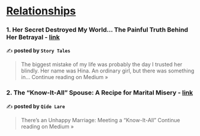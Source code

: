 
<h1><a href=https://medium.com/tag/relationships/recommended target="_blank" rel="noopener noreferrer">Relationships</a></h1>
<h3>1. Her Secret Destroyed My World… The Painful Truth Behind Her Betrayal - <a href="https://medium.com/@amirmeher755/her-secret-destroyed-my-world-the-painful-truth-behind-her-betrayal-5a3669bde2b1?source=rss------relationships-5" target="_blank" rel="noopener noreferrer">link</a></h3>

✍️ **posted by `Story Tales`**

<blockquote>The biggest mistake of my life was probably the day I trusted her blindly. Her name was Hina. An ordinary girl, but there was something in…
Continue reading on Medium »</blockquote>

<h3>2. The “Know-It-All” Spouse: A Recipe for Marital Misery - <a href="https://medium.com/@qide-lare/the-know-it-all-spouse-a-recipe-for-marital-misery-28cf8b707e07?source=rss------relationships-5" target="_blank" rel="noopener noreferrer">link</a></h3>

✍️ **posted by `Qide Lare`**

<blockquote>There’s an Unhappy Marriage: Meeting a “Know-It-All”
Continue reading on Medium »</blockquote>

